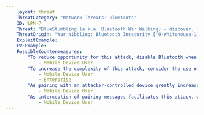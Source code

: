 ```yaml
---
    layout: threat
    ThreatCategory: "Network Threats: Bluetooth"
    ID: LPN-7
    Threat: "BlueStumbling (a.k.a. Bluetooth War Walking) - discover, locate, and identify users based on their Bluetooth device addresses."
    ThreatOrigin: "War Nibbling: Bluetooth Insecurity [^O-Whitehouse-1]"
    ExploitExample:
    CVEExample:
    PossibleCountermeasures:
        "To reduce opportunity for this attack, disable Bluetooth when that feature is not in use":
            - Mobile Device User
        "To increase the complexity of this attack, consider the use of devices that support Bluetooth 4.0 and later. Bluetooth 4.0 allows for the address used by a device to change frequently, preventing persistent association of a given address with any user. See __Security, Bluetooth Smart (Low Energy)__ [^38]":
            - Mobile Device User
            - Enterprise
        "As pairing with an attacker-controlled device greatly increases the success of this attack, never authorize an unanticipated pairing request.":
            - Mobile Device User
        "As interception of pairing messages facilitates this attack, when pairing devices, observe physical security, such as pairing devices in a secure location outside of which, the ability of an attacker to intercept Bluetooth messages is remote.":
            - Mobile Device User
---
```

